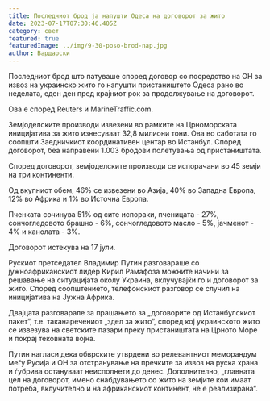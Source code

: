 ```yaml
---
title: Последниот брод ја напушти Одеса на договорот за жито
date: 2023-07-17T07:30:46.405Z
category: свет
featured: true
featuredImage: ../img/9-30-poso-brod-nap.jpg
author: Вардарски
---
```

Последниот брод што патуваше според договор со посредство на ОН за извоз на украинско жито го напушти пристаништето Одеса рано во неделата, еден ден пред крајниот рок за продолжување на договорот.

Ова е според Reuters и MarineTraffic.com.

Земјоделските производи извезени во рамките на Црноморската иницијатива за жито изнесуваат 32,8 милиони тони. Ова во саботата го соопшти Заедничкиот координативен центар во Истанбул. Според договорот, беа направени 1.003 бродови полетувања од пристаништата.

Според договорот, земјоделските производи се испорачани во 45 земји на три континенти.

Од вкупниот обем, 46% се извезени во Азија, 40% во Западна Европа, 12% во Африка и 1% во Источна Европа.

Пченката сочинува 51% од сите испораки, пченицата - 27%, сончогледовото брашно - 6%, сончогледовото масло - 5%, јачменот - 4% и канолата - 3%.

Договорот истекува на 17 јули.

Рускиот претседател Владимир Путин разговараше со јужноафриканскиот лидер Кирил Рамафоза можните начини за решавање на ситуацијата околу Украина, вклучувајќи го и договорот за жито. Според соопштението, телефонскиот разговор се случил на иницијатива на Јужна Африка.

Двајцата разговарале за прашањето за „договорите од Истанбулскиот пакет“, т.е. таканаречениот „здел за жито“, според кој украинското жито се извезува на светските пазари преку пристаништата на Црното Море и покрај тековната војна.

Путин нагласи дека обврските утврдени во релевантниот меморандум меѓу Русија и ОН за отстранување на пречките за извоз на руска храна и ѓубрива остануваат неисполнети до денес. Дополнително, „главната цел на договорот, имено снабдувањето со жито на земјите кои имаат потреба, вклучително и на африканскиот континент, не е реализирана“.